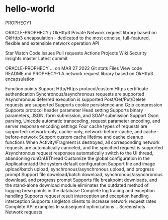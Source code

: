 # hello-world
PROPHECY1

ORACLE-PROPHECY
/
OkHttp3
Private 
Network request library based on OkHttp3 encapsulation - dedicated to the most concise, full-featured, flexible and extensible network operation API


 Star
 Watch 
Code
Issues
Pull requests
Actions
Projects
Wiki
Security
Insights
 master 
Latest commit

ORACLE-PROPHECY
...
on MAR 27 2022
Git stats
Files
View code
README.md
PROPHECY-1
A network request library based on OkHttp3 encapsulation

Function points
Support Http/Https protocol/custom Https certificate authentication
Synchronous/asynchronous requests are supported
Asynchronous deferred execution is supported
Post/Get/Put/Delete requests are supported
Supports cookie persistence and Gzip compression
Supports protocol header parameter Head setting
Supports binary parameters, JSON, form submission, and SOAP submission
Support Gson parsing, Unicode automatic transcoding, request parameter encoding, and server response encoding settings
Four cache types of requests are supported: network-only, cache-only, network-before-cache, and cache-before-network
Support custom cache lifetime and cache cleanup functions
When Activity/Fragment is destroyed, all corresponding network requests are automatically canceled, and the specified request is supported
Asynchronous request responses automatically switch to the UI thread, abandoning runOnUiThread
Customize the global configuration in the Application/add the system default configuration
Support file and image upload/batch upload, synchronous/asynchronous upload, and progress prompt
Support file download/batch download, synchronous/asynchronous download, and progress prompt
Supports file breakpoint downloads, and the stand-alone download module eliminates the outdated method of logging breakpoints in the database
Complete log tracing and exception handling
Supports request result interception and exception handling interception
Supports singleton clients to increase network request rates
Complete API examples
In subsequent optimizations...
Screenshots
Network requests
